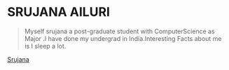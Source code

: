 #  SRUJANA AILURI
> Myself srujana a post-graduate student with ComputerScience as Major .I have done my undergrad in India.Interesting Facts about me is I sleep a lot.

[Srujana](srujana.jpeg.jpg)



